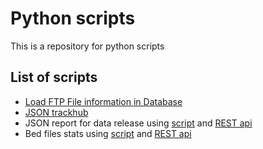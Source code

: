 # Python scripts

This is a repository for python scripts

## List of scripts
* [Load FTP File information in Database](python_scripts/tree/master/scripts/load_ftp_files)
* [JSON trackhub](python_scripts/tree/master/scripts/index_to_json_hub)
* JSON report for data release using [script](python_scripts/tree/master/scripts/prepare_report/index_report/json_report) and [REST api](python_scripts/tree/master/scripts/prepare_report/index_report/json_report_rest)
* Bed files stats using [script](python_scripts/tree/master/scripts/prepare_report/bed_files_count_report/bed_report_script) and [REST api](python_scripts/tree/master/scripts/prepare_report/bed_files_count_report/bed_report_rest_api)
